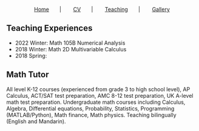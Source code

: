 <!-- layout: page
title: "Teaching"
permalink: /teaching/
-->
<p align="center"> 
    <a href="https://dyan233.github.io">Home</a>
     &nbsp;&nbsp;&nbsp;&nbsp;&nbsp;&nbsp;|&nbsp;&nbsp;&nbsp; &nbsp;&nbsp;&nbsp;
    <a href="https://dyan233.github.io/CV">CV</a>
     &nbsp;&nbsp;&nbsp;&nbsp;&nbsp;&nbsp;|&nbsp;&nbsp;&nbsp; &nbsp;&nbsp;&nbsp;
    <a href="https://dyan233.github.io/teaching">Teaching</a>
     &nbsp;&nbsp;&nbsp;&nbsp;&nbsp;&nbsp;|&nbsp;&nbsp;&nbsp; &nbsp;&nbsp;&nbsp;
    <a href="https://dyan233.github.io/gallery">Gallery</a>
</p>

## Teaching Experiences

- 2022 Winter: Math 105B Numerical Analysis
- 2018 Winter: Math 2D Multivariable Calculus 
- 2018 Spring: 

## Math Tutor
All level K-12 courses (experienced from grade 3 to high school level), AP Calculus, ACT/SAT test preparation, AMC 8-12 test preparation, UK A-level math test preparation. Undergraduate math courses including Calculus, Algebra, Differential equations, Probability, Statistics, Programming (MATLAB/Python), Math finance, Math physics. Teaching bilingually (English and Mandarin).




